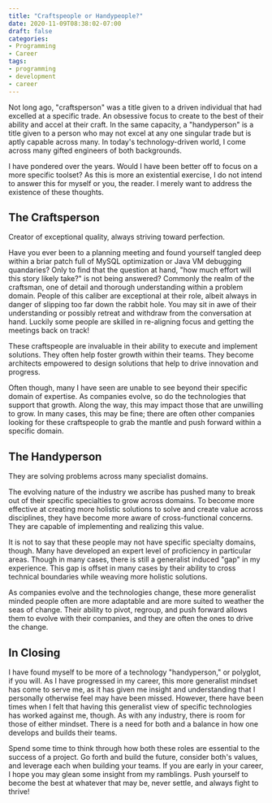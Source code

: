 ```yaml
---
title: "Craftspeople or Handypeople?"
date: 2020-11-09T08:38:02-07:00
draft: false
categories:
- Programming
- Career
tags:
- programming
- development
- career
---
```


Not long ago, "craftsperson" was a title given to a driven individual that had excelled at a specific trade. An obsessive focus to create to the best of their ability and accel at their craft. In the same capacity, a "handyperson" is a title given to a person who may not excel at any one singular trade but is aptly capable across many. In today's technology-driven world, I come across many gifted engineers of both backgrounds.

I have pondered over the years. Would I have been better off to focus on a more specific toolset? As this is more an existential exercise, I do not intend to answer this for myself or you, the reader. I merely want to address the existence of these thoughts.

## The Craftsperson

Creator of exceptional quality, always striving toward perfection.

Have you ever been to a planning meeting and found yourself tangled deep within a briar patch full of MySQL optimization or Java VM debugging quandaries? Only to find that the question at hand, "how much effort will this story likely take?" is not being answered? Commonly the realm of the craftsman, one of detail and thorough understanding within a problem domain. People of this caliber are exceptional at their role, albeit always in danger of slipping too far down the rabbit hole. You may sit in awe of their understanding or possibly retreat and withdraw from the conversation at hand. Luckily some people are skilled in re-aligning focus and getting the meetings back on track!

These craftspeople are invaluable in their ability to execute and implement solutions. They often help foster growth within their teams. They become architects empowered to design solutions that help to drive innovation and progress. 

Often though, many I have seen are unable to see beyond their specific domain of expertise. As companies evolve, so do the technologies that support that growth. Along the way, this may impact those that are unwilling to grow. In many cases, this may be fine; there are often other companies looking for these craftspeople to grab the mantle and push forward within a specific domain.

## The Handyperson

They are solving problems across many specialist domains.

The evolving nature of the industry we ascribe has pushed many to break out of their specific specialties to grow across domains. To become more effective at creating more holistic solutions to solve and create value across disciplines, they have become more aware of cross-functional concerns. They are capable of implementing and realizing this value.

It is not to say that these people may not have specific specialty domains, though. Many have developed an expert level of proficiency in particular areas. Though in many cases, there is still a generalist induced "gap" in my experience. This gap is offset in many cases by their ability to cross technical boundaries while weaving more holistic solutions.

As companies evolve and the technologies change, these more generalist minded people often are more adaptable and are more suited to weather the seas of change. Their ability to pivot, regroup, and push forward allows them to evolve with their companies, and they are often the ones to drive the change.

## In Closing

I have found myself to be more of a technology "handyperson," or polyglot, if you will. As I have progressed in my career, this more generalist mindset has come to serve me, as it has given me insight and understanding that I personally otherwise feel may have been missed. However, there have been times when I felt that having this generalist view of specific technologies has worked against me, though. As with any industry, there is room for those of either mindset. There is a need for both and a balance in how one develops and builds their teams.

Spend some time to think through how both these roles are essential to the success of a project. Go forth and build the future, consider both's values, and leverage each when building your teams. If you are early in your career, I hope you may glean some insight from my ramblings. Push yourself to become the best at whatever that may be, never settle, and always fight to thrive!